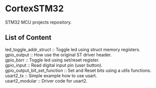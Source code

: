# CortexSTM32
STM32 MCU projects repository.

## List of Content
led_toggle_addr_struct  ::  Toggle led using struct memory registers.\
gpio_output  ::  How use the original ST driver header.\
gpio_bsrr  ::  Toggle led using set/reset register.\
gpio_input  ::  Read digital input pin (user button).\
gpio_output_bit_set_function  ::  Set and Reset bits using a utils functions.\
usart2_tx  ::  Simple example how to use usart.\
usart2_modular  ::  Driver code for usart2.

